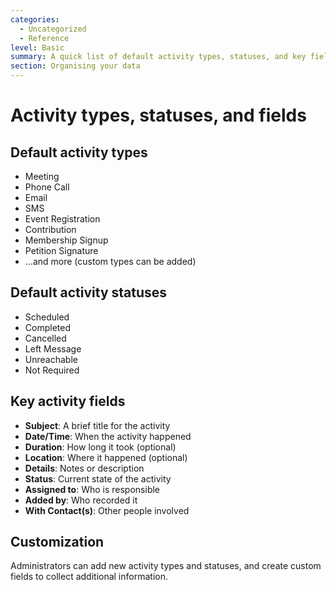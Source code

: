 ```yaml
---
categories:
  - Uncategorized
  - Reference
level: Basic
summary: A quick list of default activity types, statuses, and key fields in CiviCRM.
section: Organising your data
---
```


# Activity types, statuses, and fields

## Default activity types

- Meeting
- Phone Call
- Email
- SMS
- Event Registration
- Contribution
- Membership Signup
- Petition Signature
- …and more (custom types can be added)

## Default activity statuses

- Scheduled
- Completed
- Cancelled
- Left Message
- Unreachable
- Not Required

## Key activity fields

- **Subject**: A brief title for the activity
- **Date/Time**: When the activity happened
- **Duration**: How long it took (optional)
- **Location**: Where it happened (optional)
- **Details**: Notes or description
- **Status**: Current state of the activity
- **Assigned to**: Who is responsible
- **Added by**: Who recorded it
- **With Contact(s)**: Other people involved

## Customization

Administrators can add new activity types and statuses, and create custom fields to collect additional information.
